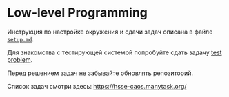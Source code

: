 # Low-level Programming

Инструкция по настройке окружения и сдачи задач описана в файле [`setup.md`](./docs/setup.md).

Для знакомства с тестирующей системой попробуйте сдать задачу [test problem](multiplication).

Перед решением задач не забывайте обновлять репозиторий.

Список задач смотри здесь: https://hsse-caos.manytask.org/
